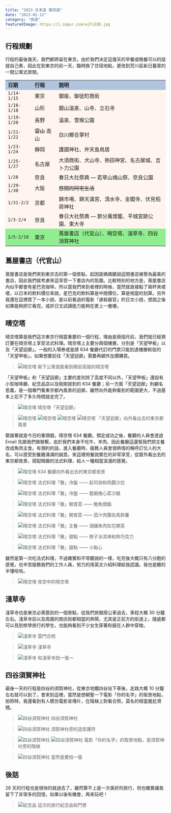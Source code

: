 ```yaml
---
title: "2023 日本遊 第四週"
date: "2023-02-12"
category: "旅遊"
featuredImage: https://i.imgur.com/wjFiEQR.jpg
---
```


## 行程規劃
行程的最後幾天，我們都將留在東京。由於我們決定這幾天的早餐或晚餐可以的話就自己煮，因此在到東京的前一天，臨時換了住宿地點，更改到荒川區新日暮里的一間公寓式房間。

<table bgcolor="SeaShell">
  <tr bgcolor="LightSteelBlue">
    <td><strong>日期</strong></td>
    <td><strong>行程</strong></td>
    <td><strong>說明</strong></td>
  </tr>
  <tr>
    <td><code>1/14-1/15</code></td>
    <td>東京</td>
    <td>銀座、御徒町商街</td>
  </tr>
  <tr>
    <td><code>1/16-1/18</code></td>
    <td>山形</td>
    <td>銀山溫泉、山寺、立石寺</td>
  </tr>
  <tr>
    <td><code>1/19-1/20</code></td>
    <td>長野</td>
    <td>溫泉、雪猴公園</td>
  </tr>
  <tr>
    <td><code>1/21-1/22</code></td>
    <td><s>富山</s> 高山</td>
    <td>白川鄉合掌村</td>
  </tr>
  <tr>
    <td><code>1/23-1/24</code></td>
    <td>靜岡</td>
    <td>護國神社、弁天島鳥居</td>
  </tr>
  <tr>
    <td><code>1/25-1/27</code></td>
    <td>名古屋</td>
    <td>大須商街、犬山寺、熱田神宮、名古屋城、吉卜力公園</td>
  </tr>
  <tr>
    <td><code>1/28</code></td>
    <td>奈良</td>
    <td>春日大社祭典 — 若草山燒山祭、奈良公園</td>
  </tr>
  <tr>
    <td><code>1/29-1/30</code></td>
    <td>大阪</td>
    <td><s>悠閒的阿宅生活</s></td>
  </tr>
  <tr>
    <td><code>1/31-2/2</code></td>
    <td>京都</td>
    <td>錦市場、錦天滿宮、清水寺、金閣寺、伏見稻荷神社</td>
  </tr>
  <tr>
    <td><code>2/3-2/4</code></td>
    <td>奈良</td>
    <td>春日大社祭典 — 節分萬燈籠、平城宮跡公園、東大寺</td>
  </tr>
  <tr bgcolor="LightGreen">
    <td><code>2/5-2/10</code></td>
    <td>東京</td>
    <td>蔦屋書店（代官山）、晴空塔、淺草寺、四谷須賀神社</td>
  </tr>
</table>

## 蔦屋書店（代官山）
蔦屋書店是我們來到東京去的第一個景點，起因是媽媽聽說這間書店被譽為最美的書店，因此我們就考慮來這享受一下書店內的氛圍。比較特別的地方是，蔦屋書店內似乎都會有星巴克咖啡，所以當我們來到者裡的時候，當然就直接點了兩杯來嚐嚐，以日本的飲料價位來說，星巴克的飲料算是中間價位，算是相當的划算。另外我還在這裡買了一本小說，是以前看過的電影「虐殺器官」的日文小說，想說之後如果能夠把它看完，或許日文試讀能力能夠在更上一層樓。

## 晴空塔
晴空塔算是我們這次東京行相當重要的一個行程，理由是兩個月前，我們就已經預訂要在晴空塔上享受法式料理。晴空塔上主要分兩個樓層，分別是「天望甲板」以及「天望迴廊」。一般的入場券或是請 634 餐廳代訂的門票只能到達樓層較低的「天望甲板」，如果想要前往「天望迴廊」需要再額外加價購買。

> ![晴空塔](https://i.imgur.com/Nm7TQWC.jpg)
> 剛下公車就能看到眼前高聳的晴空塔

「天望甲板」和「天望迴廊」主要的差別除了高度不同以外，「天望甲板」還設有小型咖啡廳、紀念品店以及剛剛提到的 634 餐廳；另一方面「天望迴廊」則顧名思義，是一個專門看東京都內風景的迴廊，雖然向外能夠看到的範圍更大，不過基本上花不了多久時間就走完了。

> ![晴空塔](https://i.imgur.com/1aKQu5V.jpg)
> 晴空塔「天望迴廊」

> ![晴空塔](https://i.imgur.com/NQjsMP5.jpg)
> ![晴空塔](https://i.imgur.com/0HXhLsZ.jpg)
> ![晴空塔](https://i.imgur.com/fLlZYYO.jpg)
> ![晴空塔](https://i.imgur.com/KOmEeaw.jpg)
> 「天望迴廊」向外看出去的東京都風景

緊接著就是今日的重頭戲，晴空塔 634 餐廳。預定成功之後，餐廳的人員會透過 Email 先跟我們做聯繫，由於我們本身不吃牛、羊肉，因此餐廳這邊幫我們把主餐改成魚肉主食。有預約的話，進入餐廳時，服務人員會很熱情的稱呼訂位人的大名，可以感受到餐廳滿滿的誠意。來這裡用餐說實在的非常享受，從窗外看出去的東京都夜景，搭配精緻的法式料理，給人一種相當浪漫的感覺。

> ![晴空塔](https://i.imgur.com/KsnTcvA.jpg)
> 634 餐廳向外看出去的東京都夜景

> ![晴空塔](https://i.imgur.com/QAibT5K.jpg)
> 法式料理「雅」冷盤 —— 起司球和肉腸沙拉

> ![晴空塔](https://i.imgur.com/nytoUJH.jpg)
> 法式料理「雅」冷盤 —— 龍蝦捲心菜沙鍋

> ![晴空塔](https://i.imgur.com/uyFQKZc.jpg)
> 法式料理「雅」開胃菜 —— 鮑魚燉鍋

> ![晴空塔](https://i.imgur.com/AIOD027.jpg)
> 法式料理「雅」開胃菜 —— 茄汁肉腸佐馬鈴薯

> ![晴空塔](https://i.imgur.com/TquQ2u3.jpg)
> 法式料理「雅」主餐 —— 酒釀魚肉佐花椰菜

> ![晴空塔](https://i.imgur.com/FBYdTI9.jpg)
> 法式料理「雅」甜點 —— 橙子冰淇淋和熱巧克力

> ![晴空塔](https://i.imgur.com/jaJdLMQ.jpg)
> 法式料理「雅」甜點 —— 小點心

雖然是第一次吃法式料理，不過確實和平常聽說的一樣，吃完後大概只有八分飽的感覺，也辛苦服務我們的工作人員，努力的用英文介紹料理給我認識，我也是聽的半懂哈哈。

> ![晴空塔](https://i.imgur.com/B6Qe53W.jpg)
> 夜空中的晴空塔

## 淺草寺
淺草寺也是東京必需簽到的一個景點，從我們旅館搭公車過去，車程大概 30 分鐘左右。淺草寺前以及周圍的商店街都相當的熱鬧，尤其是正前方的街道上，隨處都可以見到修學旅行的學生，也能夠看到不少女生穿著和服在人群中穿梭。

> ![淺草寺](https://i.imgur.com/lS8kOwP.jpg)
> 雷門合照

> ![淺草寺](https://i.imgur.com/wjFiEQR.jpg)
> 淺草寺

> ![淺草寺](https://i.imgur.com/ZNWYzyS.jpg)
> 和淺草寺拍一張～

## 四谷須賀神社
最後一天的行程是四谷的須賀神社，從東京地鐵四谷站下車後，走路大概 10 分鐘左右就可以到了。會來到這裡，當然是想朝聖一下電影「你的名字」的取景地點，拍照時，我還看到有人模仿電影宣傳片，在階梯上對看合照，莫名的相當尷尬滑稽。

> ![四谷須賀神社](https://i.imgur.com/gisu9kt.jpg)
> 四谷須賀神社

> ![四谷須賀神社](https://i.imgur.com/8Cin4PD.jpg)
> 須賀神社旁的造型護符

> ![四谷須賀神社](https://i.imgur.com/zJcmnMp.jpg)
> ![四谷須賀神社](https://i.imgur.com/z8pE7Rz.jpg)
> 電影「你的名字」的取景地點，是須賀神社旁的階梯

> ![四谷須賀神社](https://i.imgur.com/yAEHval.jpg)
> 當然是要拍一張

## 後話
28 天的行程也是很快的就過去了，雖然算不上是一次美好的旅行，但也確實讓我留下了非常多的回憶，如果以後有機會，再來玩吧！

> ![紀念品](https://i.imgur.com/iO1PbYf.jpg)
> 這次的旅行紀念品和門票